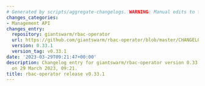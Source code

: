 ```yaml
---
# Generated by scripts/aggregate-changelogs. WARNING: Manual edits to this files will be overwritten.
changes_categories:
- Management API
changes_entry:
  repository: giantswarm/rbac-operator
  url: https://github.com/giantswarm/rbac-operator/blob/master/CHANGELOG.md#0331---2023-03-29
  version: 0.33.1
  version_tag: v0.33.1
date: '2023-03-29T09:21:47+00:00'
description: Changelog entry for giantswarm/rbac-operator version 0.33.1, published
  on 29 March 2023, 09:21.
title: rbac-operator release v0.33.1
---
```




